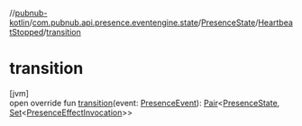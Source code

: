 //[pubnub-kotlin](../../../../index.md)/[com.pubnub.api.presence.eventengine.state](../../index.md)/[PresenceState](../index.md)/[HeartbeatStopped](index.md)/[transition](transition.md)

# transition

[jvm]\
open override fun [transition](transition.md)(event: [PresenceEvent](../../../com.pubnub.api.presence.eventengine.event/-presence-event/index.md)): [Pair](https://kotlinlang.org/api/latest/jvm/stdlib/kotlin/-pair/index.html)&lt;[PresenceState](../index.md), [Set](https://kotlinlang.org/api/latest/jvm/stdlib/kotlin.collections/-set/index.html)&lt;[PresenceEffectInvocation](../../../com.pubnub.api.presence.eventengine.effect/-presence-effect-invocation/index.md)&gt;&gt;
